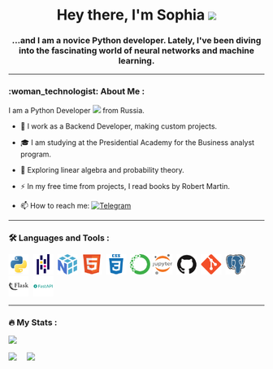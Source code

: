 <!-- ![header](https://capsule-render.vercel.app/api?type=waving&color=gradient&height=256&section=header&text=Hey%20there!&fontSize=75&animation=fadeIn&fontAlignY=38&desc=I'm%20Sophia,%20welcome%20to%20my%20Githab%20profile!&descAlignY=51&descAlign=62)
-->

<h1 align="center">
  Hey there, I'm Sophia <img src="https://media.giphy.com/media/hvRJCLFzcasrR4ia7z/giphy.gif" width="30px"/><br>
</h1>

<h3 align="center">
  ...and I am a novice Python developer. Lately, I've been diving into the fascinating world of neural networks and machine learning.
</h3>


---

<h3> 
  :woman_technologist:  About Me :
</h3>

I am a Python Developer <img src="https://media.giphy.com/media/WUlplcMpOCEmTGBtBW/giphy.gif" width="30"> from Russia.

- :telescope: I work as a Backend Developer, making custom projects.

- :mortar_board: I am studying at the Presidential Academy for the Business analyst program.

- :seedling: Exploring linear algebra and probability theory. 

- :zap: In my free time from projects, I read books by Robert Martin.

- :mailbox: How to reach me: <a href="https://web.telegram.org/k/#@ShilkinaSK">![Telegram](https://img.shields.io/badge/Telegram-2CA5E0?style=for-the-badge&logo=telegram&logoColor=white)</a>

---

### :hammer_and_wrench: Languages and Tools :
<div>
  <img src="https://github.com/devicons/devicon/blob/master/icons/python/python-original.svg" title="Java" alt="Java" width="40" height="40"/>&nbsp;
  <img src="https://github.com/devicons/devicon/blob/master/icons/pandas/pandas-original.svg" title="Flutter" alt="Flutter" width="40" height="40"/>&nbsp;
  <img src="https://github.com/devicons/devicon/blob/master/icons/numpy/numpy-original.svg" title="Redux" alt="Redux " width="40" height="40"/>&nbsp;
  <img src="https://github.com/devicons/devicon/blob/master/icons/html5/html5-original.svg" title="HTML5" alt="HTML" width="40" height="40"/>&nbsp;
  <img src="https://github.com/devicons/devicon/blob/master/icons/css3/css3-plain-wordmark.svg"  title="CSS3" alt="CSS" width="40" height="40"/>&nbsp;
  <img src="https://github.com/devicons/devicon/blob/master/icons/anaconda/anaconda-original.svg" title="Git" **alt="Git" width="40" height="40"/>
  <img src="https://github.com/devicons/devicon/blob/master/icons/jupyter/jupyter-original-wordmark.svg" title="JavaScript" alt="JavaScript" width="40" height="40"/>&nbsp;
  <img src="https://github.com/devicons/devicon/blob/master/icons/github/github-original.svg" title="Firebase" alt="Firebase" width="40" height="40"/>&nbsp;
  <img src="https://github.com/devicons/devicon/blob/master/icons/git/git-original.svg" title="Gatsby"  alt="Gatsby" width="40" height="40"/>&nbsp;
  <img src="https://github.com/devicons/devicon/blob/master/icons/postgresql/postgresql-original.svg" title="MySQL"  alt="MySQL" width="40" height="40"/>&nbsp;
  <img src="https://github.com/devicons/devicon/blob/master/icons/flask/flask-original-wordmark.svg" title="NodeJS" alt="NodeJS" width="40" height="40"/>&nbsp;
  <img src="https://github.com/devicons/devicon/blob/master/icons/fastapi/fastapi-original-wordmark.svg" title="AWS" alt="AWS" width="40" height="40"/>&nbsp;
</div>

---

### :fire: My Stats :

![](https://github-profile-summary-cards.vercel.app/api/cards/profile-details?username=SophiaShilkina&theme=tokyonight)

![](https://github-profile-summary-cards.vercel.app/api/cards/most-commit-language?username=SophiaShilkina&theme=tokyonight)&nbsp;&nbsp;&nbsp;&nbsp;
![](https://github-profile-summary-cards.vercel.app/api/cards/stats?username=SophiaShilkina&theme=tokyonight)
